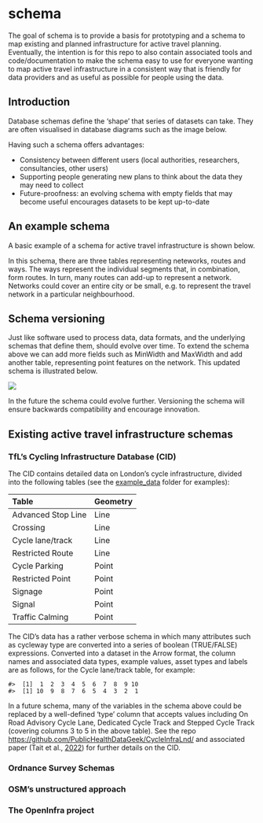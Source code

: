 
<!-- README.md is generated from README.Rmd. Please edit that file -->

# schema

<!-- badges: start -->
<!-- badges: end -->

The goal of schema is to provide a basis for prototyping and a schema to
map existing and planned infrastructure for active travel planning.
Eventually, the intention is for this repo to also contain associated
tools and code/documentation to make the schema easy to use for everyone
wanting to map active travel infrastructure in a consistent way that is
friendly for data providers and as useful as possible for people using
the data.

## Introduction

Database schemas define the ‘shape’ that series of datasets can take.
They are often visualised in database diagrams such as the image below.

<!-- ![](https://user-images.githubusercontent.com/1825120/185740368-56effb61-a3c1-4534-bd49-ad42951f2fd7.png) -->

Having such a schema offers advantages:

-   Consistency between different users (local authorities, researchers,
    consultancies, other users)
-   Supporting people generating new plans to think about the data they
    may need to collect
-   Future-proofness: an evolving schema with empty fields that may
    become useful encourages datasets to be kept up-to-date

## An example schema

A basic example of a schema for active travel infrastructure is shown
below.

<!-- ![](https://user-images.githubusercontent.com/1825120/185741429-fabb3183-bcbe-4bd9-8396-dff4a533d55d.png) -->

In this schema, there are three tables representing neteworks, routes
and ways. The ways represent the individual segments that, in
combination, form routes. In turn, many routes can add-up to represent a
network. Networks could cover an entire city or be small, e.g. to
represent the travel network in a particular neighbourhood.

## Schema versioning

Just like software used to process data, data formats, and the
underlying schemas that define them, should evolve over time. To extend
the schema above we can add more fields such as MinWidth and MaxWidth
and add another table, representing point features on the network. This
updated schema is illustrated below.

![](https://user-images.githubusercontent.com/1825120/185744446-0896f9e8-de0b-43d9-ac9e-21735762017f.png)

In the future the schema could evolve further. Versioning the schema
will ensure backwards compatibility and encourage innovation.

## Existing active travel infrastructure schemas

### TfL’s Cycling Infrastructure Database (CID)

The CID contains detailed data on London’s cycle infrastructure, divided
into the following tables (see the
[example_data](https://github.com/acteng/schema/tree/main/example_data)
folder for examples):

| Table              | Geometry |
|:-------------------|:---------|
| Advanced Stop Line | Line     |
| Crossing           | Line     |
| Cycle lane/track   | Line     |
| Restricted Route   | Line     |
| Cycle Parking      | Point    |
| Restricted Point   | Point    |
| Signage            | Point    |
| Signal             | Point    |
| Traffic Calming    | Point    |

The CID’s data has a rather verbose schema in which many attributes such
as cycleway type are converted into a series of boolean (TRUE/FALSE)
expressions. Converted into a dataset in the Arrow format, the column
names and associated data types, example values, asset types and labels
are as follows, for the Cycle lane/track table, for example:

    #>  [1]  1  2  3  4  5  6  7  8  9 10
    #>  [1] 10  9  8  7  6  5  4  3  2  1

In a future schema, many of the variables in the schema above could be
replaced by a well-defined ‘type’ column that accepts values including
On Road Advisory Cycle Lane, Dedicated Cycle Track and Stepped Cycle
Track (covering columns 3 to 5 in the above table). See the repo
<https://github.com/PublicHealthDataGeek/CycleInfraLnd/> and associated
paper (Tait et al.,
[2022](https://www.sciencedirect.com/science/article/pii/S221414052200041X))
for further details on the CID.

### Ordnance Survey Schemas

### OSM’s unstructured approach

### The OpenInfra project
